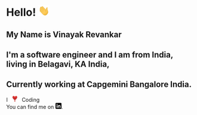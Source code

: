 # Hello! <img src="https://github.com/Vinayakrevankar/vinayakrevankar/blob/main/wave.gif" width="30px">

## My Name is Vinayak Revankar
 
## I'm a software engineer and I am from India, living in Belagavi, KA India, 
## Currently working at Capgemini Bangalore India.
I <img src="https://github.com/Vinayakrevankar/vinayakrevankar/blob/main/emoji_heart_exclamation_full.jpg" width="30px"> Coding <br>
You can find me on [![LinkedIn][1.2]][1].

[1.2]: https://raw.githubusercontent.com/Vinayakrevankar/vinayakrevankar/main/linkedin-3-16.png

[1]: https://in.linkedin.com/in/vinayakrevankar

<!--
**Vinayakrevankar/vinayakrevankar** is a ✨ _special_ ✨ repository because its `README.md` (this file) appears on your GitHub profile.

Here are some ideas to get you started:

- 🔭 I’m currently working on ...
- 🌱 I’m currently learning ...
- 👯 I’m looking to collaborate on ...
- 🤔 I’m looking for help with ...
- 💬 Ask me about ...
- 📫 How to reach me: ...
- 😄 Pronouns: ...
- ⚡ Fun fact: ...
-->
